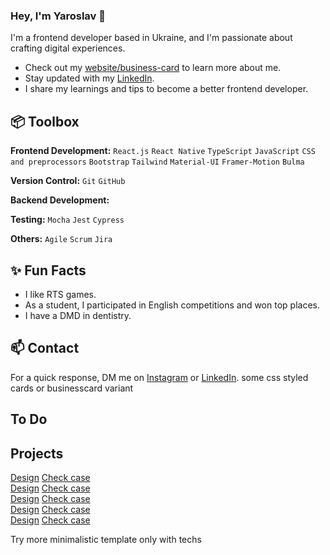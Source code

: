 ### Hey, I'm Yaroslav 👋  

I'm a frontend developer based in Ukraine, and I'm passionate about crafting digital experiences. 

- Check out my [website/business-card]() to learn more about me.
- Stay updated with my [LinkedIn]().
- I share my learnings and tips to become a better frontend developer.
 
## 📦 Toolbox

**Frontend Development:**  `React.js` `React Native` `TypeScript` `JavaScript` `CSS and preprocessors` `Bootstrap` `Tailwind` `Material-UI` `Framer-Motion` `Bulma`
 
**Version Control:** `Git` `GitHub`

**Backend Development:** 

**Testing:** `Mocha` `Jest` `Cypress` 

**Others:** `Agile` `Scrum` `Jira`
 
## ✨ Fun Facts 

- I like RTS games.
- As a student, I participated in English competitions and won top places.
- I have a DMD in dentistry.

## 📫 Contact

 For a quick response, DM me on [Instagram]() or [LinkedIn]().
 some css styled cards or businesscard variant
## To Do



## Projects

[Design]() [Check case]() <br>
[Design]() [Check case]() <br>
[Design]() [Check case]() <br>
[Design]() [Check case]() <br>
[Design]() [Check case]() <br>

Try more minimalistic template only with techs

